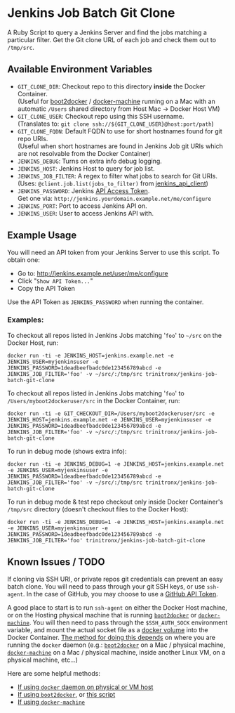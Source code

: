 Jenkins Job Batch Git Clone
===========================

A Ruby Script to query a Jenkins Server and find the jobs matching a particular filter.
Get the Git clone URL of each job and check them out to `/tmp/src`.

Available Environment Variables
-------------------------------

 - `GIT_CLONE_DIR`: Checkout repo to this directory **inside** the Docker Container.<br/> (Useful for [boot2docker][b2docker] / [docker-machine][docker-machine] running on a Mac with an automatic `/Users` shared directory from Host Mac -> Docker Host VM)
 - `GIT_CLONE_USER`: Checkout repo using this SSH username.<br/> (Translates to: `git clone ssh://${GIT_CLONE_USER}@host:port/path`)
 - `GIT_CLONE_FQDN`: Default FQDN to use for short hostnames found for git repo URIs.<br/> (Useful when short hostnames are found in Jenkins Job git URIs which are not resolvable from the Docker Container)
 - `JENKINS_DEBUG`: Turns on extra info debug logging.
 - `JENKINS_HOST`: Jenkins Host to query for job list.
 - `JENKINS_JOB_FILTER`: A regex to filter what jobs to search for Git URIs.<br/> (Uses: `@client.job.list(jobs_to_filter)` from [jenkins_api_client][jenkins-api])
 - `JENKINS_PASSWORD`: Jenkins [API Access Token][jenkins-api-token].<br/> Get one via: `http://jenkins.yourdomain.example.net/me/configure`
 - `JENKINS_PORT`: Port to access Jenkins API on.
 - `JENKINS_USER`: User to access Jenkins API with.

Example Usage
-------------

You will need an API token from your Jenkins Server to use this script.  To obtain one:

 - Go to: http://jenkins.example.net/user/me/configure
 - Click "`Show API Token...`"
 - Copy the API Token

Use the API Token as `JENKINS_PASSWORD` when running the container.

### Examples:

To checkout all repos listed in Jenkins Jobs matching '`foo`' to `~/src` on the Docker Host, run:

    docker run -ti -e JENKINS_HOST=jenkins.example.net -e JENKINS_USER=myjenkinsuser -e JENKINS_PASSWORD=1deadbeefbadc0de123456789abcd -e JENKINS_JOB_FILTER='foo' -v ~/src/:/tmp/src trinitronx/jenkins-job-batch-git-clone

To checkout all repos listed in Jenkins Jobs matching '`foo`' to `/Users/myboot2dockeruser/src` in the Docker Container, run:

    docker run -ti -e GIT_CHECKOUT_DIR=/Users/myboot2dockeruser/src -e JENKINS_HOST=jenkins.example.net -e JENKINS_USER=myjenkinsuser -e JENKINS_PASSWORD=1deadbeefbadc0de123456789abcd -e JENKINS_JOB_FILTER='foo' -v ~/src/:/tmp/src trinitronx/jenkins-job-batch-git-clone


To run in debug mode (shows extra info):

    docker run -ti -e JENKINS_DEBUG=1 -e JENKINS_HOST=jenkins.example.net -e JENKINS_USER=myjenkinsuser -e JENKINS_PASSWORD=1deadbeefbadc0de123456789abcd -e JENKINS_JOB_FILTER='foo' -v ~/src/:/tmp/src trinitronx/jenkins-job-batch-git-clone

To run in debug mode & test repo checkout only inside Docker Container's `/tmp/src` directory (doesn't checkout files to the Docker Host):

    docker run -ti -e JENKINS_DEBUG=1 -e JENKINS_HOST=jenkins.example.net -e JENKINS_USER=myjenkinsuser -e JENKINS_PASSWORD=1deadbeefbadc0de123456789abcd -e JENKINS_JOB_FILTER='foo' trinitronx/jenkins-job-batch-git-clone


Known Issues / TODO
-------------------

If cloning via SSH URI, or private repos git credentials can prevent an easy batch clone.  You will need to pass through your git SSH keys, or use `ssh-agent`.  In the case of GitHub, you may choose to use a [GitHub API Token][github-api-token].

A good place to start is to run `ssh-agent` on either the Docker Host machine, or on the Hosting physical machine that is running [`boot2docker`][b2docker] or [`docker-machine`][docker-machine].  You will then need to pass through the `$SSH_AUTH_SOCK` environment variable, and mount the actual socket file as a [docker volume][docker-volumes] into the Docker Container.  [The method for doing this depends][docker-ssh-agent-so-answer] on where you are running the `docker` daemon (e.g.: [`boot2docker`][b2docker] on a Mac / physical machine, [`docker-machine`][docker-machine] on a Mac / physical machine, inside another Linux VM, on a physical machine, etc...)

Here are some helpful methods:

 - [If using `docker` daemon on physical or VM host][docker-ssh-forward]
 - [If using `boot2docker`][b2docker-ssh-agent], or [this script][b2docker-ssh-agent-script]
 - [If using `docker-machine`][docker-machine-ssh-agent]

[b2docker]: http://boot2docker.io/
[docker-machine]: https://docs.docker.com/machine/
[jenkins-api]: https://github.com/arangamani/jenkins_api_client
[jenkins-api-token]: https://wiki.jenkins-ci.org/display/JENKINS/Authenticating+scripted+clients
[docker-volumes]: http://container-solutions.com/understanding-volumes-docker/
[docker-ssh-agent-so-answer]: http://stackoverflow.com/q/27036936/645491
[docker-ssh-forward]: https://gist.github.com/d11wtq/8699521
[b2docker-ssh-agent]: https://gist.github.com/d11wtq/8699521#gistcomment-1424725
[b2docker-ssh-agent-script]: https://gist.github.com/rcoup/53e8dee9f5ea27a51855
[docker-machine-ssh-agent]: https://gist.github.com/leedm777/923706741c8296869e7d
[github-api-token]: https://github.com/blog/1509-personal-api-tokens
